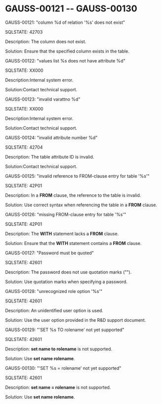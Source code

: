 # GAUSS-00121 -- GAUSS-00130<a name="EN-US_TOPIC_0302073492"></a>

GAUSS-00121: "column %d of relation '%s' does not exist"

SQLSTATE: 42703

Description: The column does not exist.

Solution: Ensure that the specified column exists in the table.

GAUSS-00122: "values list %s does not have attribute %d"

SQLSTATE: XX000

Description:Internal system error.

Solution:Contact technical support.

GAUSS-00123: "invalid varattno %d"

SQLSTATE: XX000

Description:Internal system error.

Solution:Contact technical support.

GAUSS-00124: "invalid attribute number %d"

SQLSTATE: 42704

Description: The table attribute ID is invalid.

Solution:Contact technical support.

GAUSS-00125: "invalid reference to FROM-clause entry for table '%s'"

SQLSTATE: 42P01

Description: In a  **FROM**  clause, the reference to the table is invalid.

Solution: Use correct syntax when referencing the table in a  **FROM**  clause.

GAUSS-00126: "missing FROM-clause entry for table '%s'"

SQLSTATE: 42P01

Description: The  **WITH**  statement lacks a  **FROM**  clause.

Solution: Ensure that the  **WITH**  statement contains a  **FROM**  clause.

GAUSS-00127: "Password must be quoted"

SQLSTATE: 42601

Description: The password does not use quotation marks \(""\).

Solution: Use quotation marks when specifying a password.

GAUSS-00128: "unrecognized role option '%s'"

SQLSTATE: 42601

Description: An unidentified user option is used.

Solution: Use the user option provided in the R&D support document.

GAUSS-00129: "'SET %s TO rolename' not yet supported"

SQLSTATE: 42601

Description:  **set name to rolename**  is not supported.

Solution: Use  **set name  rolename**.

GAUSS-00130: "'SET %s = rolename' not yet supported"

SQLSTATE: 42601

Description:  **set name = rolename**  is not supported.

Solution: Use  **set name  rolename**.

